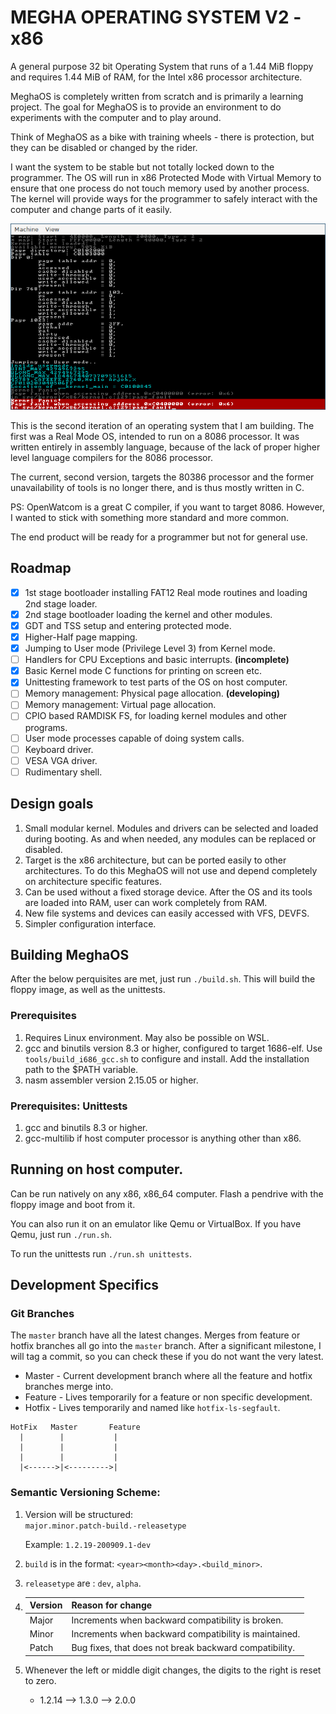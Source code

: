 # MEGHA OPERATING SYSTEM V2 - x86

A general purpose 32 bit Operating System that runs of a 1.44 MiB floppy and requires 1.44 MiB of
RAM, for the Intel x86 processor architecture.

MeghaOS is completely written from scratch and is primarily a learning project. The goal for
MeghaOS is to provide an environment to do experiments with the computer and to play around.

Think of MeghaOS as a bike with training wheels - there is protection, but they can be disabled or
changed by the rider.

I want the system to be stable but not totally locked down to the programmer. The OS will run in
x86 Protected Mode with Virtual Memory to ensure that one process do not touch memory used by
another process. The kernel will provide ways for the programmer to safely interact with the
computer and change parts of it easily.

![MeghaOS Screenshot](/docs/images/meghaos_screenshot.png)

This is the second iteration of an operating system that I am building. The first was a Real Mode
OS, intended to run on a 8086 processor. It was written entirely in assembly language, because of
the lack of proper higher level language compilers for the 8086 processor.

The current, second version, targets the 80386 processor and the former unavailability of tools is
no longer there, and is thus mostly written in C.

PS: OpenWatcom is a great C compiler, if you want to target 8086. However, I wanted to stick with
something more standard and more common.

The end product will be ready for a programmer but not for general use.

## Roadmap

- [X] 1st stage bootloader installing FAT12 Real mode routines and loading 2nd stage loader.
- [X] 2nd stage bootloader loading the kernel and other modules.
- [X] GDT and TSS setup and entering protected mode.
- [X] Higher-Half page mapping.
- [X] Jumping to User mode (Privilege Level 3) from Kernel mode.
- [ ] Handlers for CPU Exceptions and basic interrupts.                **(incomplete)**
- [X] Basic Kernel mode C functions for printing on screen etc.
- [X] Unittesting framework to test parts of the OS on host computer.
- [ ] Memory management: Physical page allocation.                     **(developing)**
- [ ] Memory management: Virtual page allocation.
- [ ] CPIO based RAMDISK FS, for loading kernel modules and other programs.
- [ ] User mode processes capable of doing system calls.
- [ ] Keyboard driver.
- [ ] VESA VGA driver.
- [ ] Rudimentary shell.

## Design goals

1. Small modular kernel. Modules and drivers can be selected and loaded during booting. As and when
   needed, any modules can be replaced or disabled.
2. Target is the x86 architecture, but can be ported easily to other architectures. To do this
   MeghaOS will not use and depend completely on architecture specific features.
3. Can be used without a fixed storage device. After the OS and its tools are loaded into RAM,
   user can work completely from RAM.
4. New file systems and devices can easily accessed with VFS, DEVFS.
5. Simpler configuration interface.

## Building MeghaOS

After the below perquisites are met, just run `./build.sh`. This will build the floppy image, as
well as the unittests.

### Prerequisites

1. Requires Linux environment. May also be possible on WSL.
1. gcc and binutils version 8.3 or higher, configured to target 1686-elf.
   Use `tools/build_i686_gcc.sh` to configure and install. Add the installation path to the $PATH
   variable.
2. nasm assembler version 2.15.05 or higher.

### Prerequisites: Unittests

1. gcc and binutils 8.3 or higher.
2. gcc-multilib if host computer processor is anything other than x86.

## Running on host computer.

Can be run natively on any x86, x86\_64 computer. Flash a pendrive with the floppy image and boot
from it.

You can also run it on an emulator like Qemu or VirtualBox.  If you have Qemu, just run `./run.sh`.

To run the unittests run `./run.sh unittests`.

## Development Specifics

### Git Branches

The `master` branch have all the latest changes. Merges from feature or hotfix branches all go into
the `master` branch. After a significant milestone, I will tag a commit, so you can check these
if you do not want the very latest.

* Master  - Current development branch where all the feature and hotfix branches merge into.
* Feature - Lives temporarily for a feature or non specific development.
* Hotfix  - Lives temporarily and named like `hotfix-ls-segfault`.

```
HotFix   Master       Feature
  |        |           |
  |        |           |
  |        |           |
  |<------>|<--------->|
```

### Semantic Versioning Scheme:

1. Version will be structured:   
    `major.minor.patch-build.-releasetype`

   Example: `1.2.19-200909.1-dev`

2. `build` is in the format: `<year><month><day>.<build_minor>`.

3. `releasetype` are : `dev`, `alpha`.

4. |Version| Reason for change                                     |
   |-------|-------------------------------------------------------|
   |Major  | Increments when backward compatibility is broken.     |
   |Minor  | Increments when backward compatibility is maintained. |
   |Patch  | Bug fixes, that does not break backward compatibility.|

5. Whenever the left or middle digit changes, the digits to the right is reset to zero.
   * 1.2.14  -->  1.3.0  --> 2.0.0
